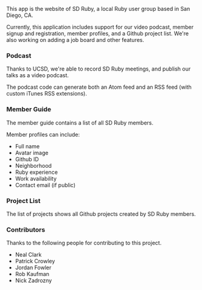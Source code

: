 This app is the website of SD Ruby, a local Ruby user group based in San Diego, CA.

Currently, this application includes support for our video podcast, member signup and registration, member profiles, and a Github project list. We're also working on adding a job board and other features.

### Podcast ###

Thanks to UCSD, we're able to record SD Ruby meetings, and publish our talks as a video podcast.

The podcast code can generate both an Atom feed and an RSS feed (with custom iTunes RSS extensions).

### Member Guide ###

The member guide contains a list of all SD Ruby members.

Member profiles can include:

* Full name
* Avatar image
* Github ID
* Neighborhood
* Ruby experience
* Work availability 
* Contact email (if public)

### Project List ###

The list of projects shows all Github projects created by SD Ruby members.

### Contributors ###

Thanks to the following people for contributing to this project.

* Neal Clark
* Patrick Crowley
* Jordan Fowler
* Rob Kaufman
* Nick Zadrozny
